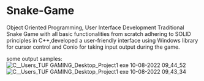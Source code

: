 # Snake-Game
Object Oriented Programming, User Interface Development
Traditional Snake Game with all basic functionalities from scratch adhering to SOLID principles in C++,developed a user-friendly interface using Windows library
for cursor control and Conio for taking input output during the game.

some output samples:
![C__Users_TUF GAMING_Desktop_Project1 exe 10-08-2022 09_44_52](https://user-images.githubusercontent.com/89407538/183814805-1e9a48e1-8fd9-49d3-9950-87f8fc10897f.png)
![C__Users_TUF GAMING_Desktop_Project1 exe 10-08-2022 09_43_34](https://user-images.githubusercontent.com/89407538/183814817-cdeb6a4c-bb17-4cf2-b664-5c0af972b40b.png)
